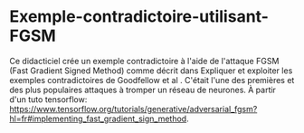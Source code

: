 # Exemple-contradictoire-utilisant-FGSM
Ce didacticiel crée un exemple contradictoire à l'aide de l'attaque FGSM (Fast Gradient Signed Method) comme décrit dans Expliquer et exploiter les exemples contradictoires de Goodfellow et al . C'était l'une des premières et des plus populaires attaques à tromper un réseau de neurones. À partir d'un tuto tensorflow: https://www.tensorflow.org/tutorials/generative/adversarial_fgsm?hl=fr#implementing_fast_gradient_sign_method.
